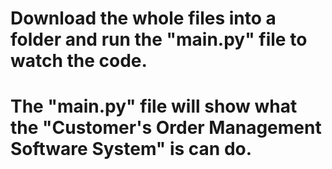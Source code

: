 #  Download the whole files into a folder and run the "main.py" file to watch the code.
#  The "main.py" file will show what the "Customer's Order Management Software System" is can do.
